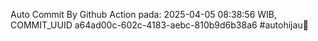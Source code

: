 Auto Commit By Github Action pada: 2025-04-05 08:38:56 WIB, COMMIT_UUID a64ad00c-602c-4183-aebc-810b9d6b38a6 #autohijau🗿
